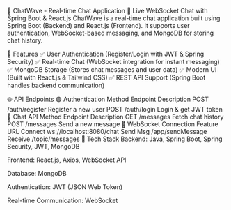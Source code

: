 📜 ChatWave - Real-time Chat Application
🔗 Live WebSocket Chat with Spring Boot & React.js
ChatWave is a real-time chat application built using Spring Boot (Backend) and React.js (Frontend). It supports user authentication, WebSocket-based messaging, and MongoDB for storing chat history.


🚀 Features
✅ User Authentication (Register/Login with JWT & Spring Security)
✅ Real-time Chat (WebSocket integration for instant messaging)
✅ MongoDB Storage (Stores chat messages and user data)
✅ Modern UI (Built with React.js & Tailwind CSS)
✅ REST API Support (Spring Boot handles backend communication)

🌐 API Endpoints
🟢 Authentication
Method	Endpoint	Description
POST	/auth/register	Register a new user
POST	/auth/login	Login & get JWT token
💬 Chat API
Method	Endpoint	Description
GET	/messages	Fetch chat history
POST /messages	Send a new message
🔗 WebSocket Connection
Feature	URL
Connect	ws://localhost:8080/chat
Send Msg	/app/sendMessage
Receive	/topic/messages
📌 Tech Stack
Backend: Java, Spring Boot, Spring Security, JWT, MongoDB

Frontend: React.js, Axios, WebSocket API

Database: MongoDB

Authentication: JWT (JSON Web Token)

Real-time Communication: WebSocket

